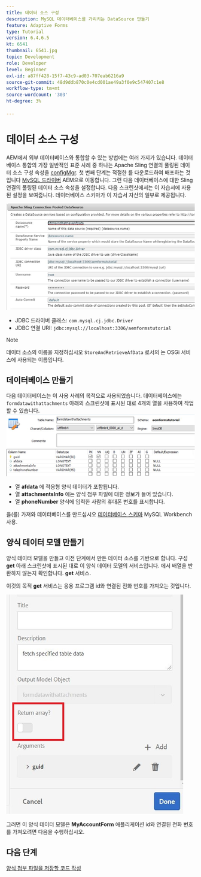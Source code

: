 ```yaml
---
title: 데이터 소스 구성
description: MySQL 데이터베이스를 가리키는 DataSource 만들기
feature: Adaptive Forms
type: Tutorial
version: 6.4,6.5
kt: 6541
thumbnail: 6541.jpg
topic: Development
role: Developer
level: Beginner
exl-id: a87ff428-15f7-43c9-ad03-707eab6216a9
source-git-commit: 48d9ddb870c0e4cd001ae49a3f0e9c547407c1e8
workflow-type: tm+mt
source-wordcount: '303'
ht-degree: 3%

---
```


# 데이터 소스 구성

AEM에서 외부 데이터베이스와 통합할 수 있는 방법에는 여러 가지가 있습니다. 데이터베이스 통합의 가장 일반적인 표준 사례 중 하나는 Apache Sling 연결의 풀링된 데이터 소스 구성 속성을 [configMgr](http://localhost:4502/system/console/configMgr).
첫 번째 단계는 적절한 를 다운로드하여 배포하는 것입니다 [MySQL 드라이버](https://mvnrepository.com/artifact/mysql/mysql-connector-java) AEM으로 이동합니다.
그런 다음 데이터베이스에 대한 Sling 연결의 풀링된 데이터 소스 속성을 설정합니다. 다음 스크린샷에서는 이 자습서에 사용된 설정을 보여줍니다. 데이터베이스 스키마가 이 자습서 자산의 일부로 제공됩니다.

![데이터 소스](assets/data-source.JPG)


* JDBC 드라이버 클래스: `com.mysql.cj.jdbc.Driver`
* JDBC 연결 URI: `jdbc:mysql://localhost:3306/aemformstutorial`

>[!NOTE]
>데이터 소스의 이름을 지정하십시오 `StoreAndRetrieveAfData` 로서의 는 OSGi 서비스에 사용되는 이름입니다.


## 데이터베이스 만들기


다음 데이터베이스는 이 사용 사례의 목적으로 사용되었습니다. 데이터베이스에는 `formdatawithattachments` 아래의 스크린샷에 표시된 대로 4개의 열을 사용하여 작업할 수 있습니다.
![데이터 기반](assets/table-schema.JPG)

* 열 **afdata** 에 적응형 양식 데이터가 포함됩니다.
* 열 **attachmentsInfo** 에는 양식 첨부 파일에 대한 정보가 들어 있습니다.
* 열 **phoneNumber** 양식에 입력한 사람의 휴대폰 번호를 표시합니다.

을(를) 가져와 데이터베이스를 만드십시오 [데이터베이스 스키마](assets/data-base-schema.sql)
MySQL Workbench 사용.

## 양식 데이터 모델 만들기

양식 데이터 모델을 만들고 이전 단계에서 만든 데이터 소스를 기반으로 합니다.
구성 **get** 아래 스크린샷에 표시된 대로 이 양식 데이터 모델의 서비스입니다.
에서 배열을 반환하지 않는지 확인합니다. **get** 서비스.

이것의 목적 **get** 서비스는 응용 프로그램 id와 연결된 전화 번호를 가져오는 것입니다.

![getService](assets/get-service.JPG)

그러면 이 양식 데이터 모델은 **MyAccountForm** 애플리케이션 id와 연결된 전화 번호를 가져오려면 다음을 수행하십시오.

## 다음 단계

[양식 첨부 파일을 저장할 코드 작성](./store-form-attachments.md)
